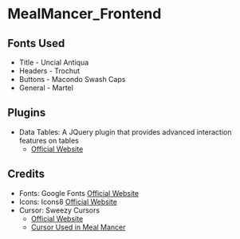 # MealMancer_Frontend


## Fonts Used
- Title - Uncial Antiqua
- Headers - Trochut
- Buttons - Macondo Swash Caps
- General - Martel

## Plugins
- Data Tables: A JQuery plugin that provides advanced interaction features on tables
  - [Official Website](https://datatables.net/)

## Credits
- Fonts: Google Fonts [Official Website](https://fonts.google.com/)
- Icons: Icons8 [Official Website](https://icons8.com/)
- Cursor: Sweezy Cursors
  - [Official Website](https://sweezy-cursors.com/)
  - [Cursor Used in Meal Mancer](https://sweezy-cursors.com/cursor/blue-amp-pink-magic-staff-animated/)
